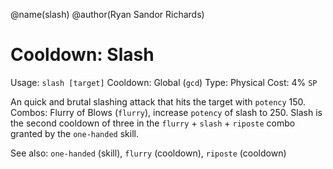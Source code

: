 @name(slash)
@author(Ryan Sandor Richards)

# Cooldown: Slash
Usage: `slash [target]`
Cooldown: Global (`gcd`)
Type: Physical
Cost: 4% `SP`

An quick and brutal slashing attack that hits the target with `potency` 150.
Combos: Flurry of Blows (`flurry`), increase `potency` of slash to 250. Slash is
the second cooldown of three in the `flurry` + `slash` + `riposte` combo granted
by the `one-handed` skill.

See also: `one-handed` (skill), `flurry` (cooldown), `riposte` (cooldown)
